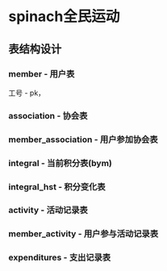 # spinach全民运动

## 表结构设计

### member - 用户表

工号 - pk，

### association - 协会表



### member_association - 用户参加协会表



### integral - 当前积分表(bym)



### integral_hst - 积分变化表



### activity - 活动记录表



### member_activity - 用户参与活动记录表



### expenditures - 支出记录表

